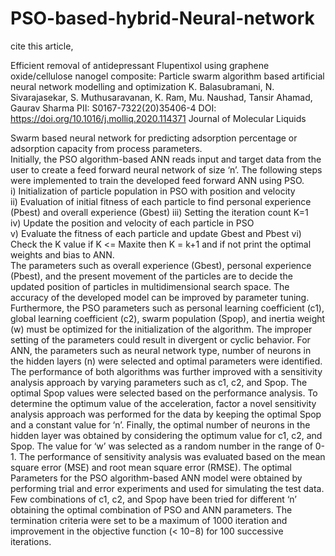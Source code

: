 # PSO-based-hybrid-Neural-network

cite this article, 

Efficient removal of antidepressant Flupentixol using graphene
oxide/cellulose nanogel composite: Particle swarm algorithm
based artificial neural network modelling and optimization
K. Balasubramani, N. Sivarajasekar, S. Muthusaravanan, K. Ram,
Mu. Naushad, Tansir Ahamad, Gaurav Sharma
PII: S0167-7322(20)35406-4
DOI: https://doi.org/10.1016/j.molliq.2020.114371
Journal of Molecular Liquids


Swarm based neural network for predicting adsorption percentage or adsorption capacity from process parameters.  
Initially, the PSO algorithm-based ANN reads input and target data from the user to create a 
feed  forward  neural network of size ‘n’. The following steps were implemented to train the developed 
feed forward ANN using PSO.  
i)  Initialization of particle population in PSO with position and velocity  
ii) Evaluation of initial fitness of each particle to find personal experience (Pbest) and overall experience 
(Gbest) 
iii) Setting the iteration count K=1   
iv) Update the position and velocity of each particle in PSO  
v) Evaluate the fitness of each particle and update Gbest and Pbest 
vi) Check the K value if K <= Maxite then K = k+1 and if not print the optimal weights and bias to ANN.  
The parameters such as overall experience (Gbest), personal experience (Pbest), and the present 
movement  of  the  particles  are  to  decide  the  updated  position  of  particles  in  multidimensional  search 
space. 
The  accuracy  of  the  developed  model  can  be  improved  by  parameter  tuning.  Furthermore,  the  PSO 
parameters  such  as  personal  learning  coefficient  (c1),  global  learning  coefficient  (c2),  swarm  population 
(Spop),  and  inertia  weight  (w)  must  be  optimized  for  the  initialization  of  the  algorithm.  The  improper setting  of  the  parameters  could  result  in  divergent  or  cyclic  behavior.  For  ANN,  the  parameters  such  as 
neural  network  type,  number  of  neurons  in  the  hidden  layers  (n)  were  selected  and  optimal  parameters 
were  identified.  The  performance  of  both  algorithms  was  further  improved  with  a  sensitivity  analysis 
approach by varying parameters such as c1, c2, and Spop. 
The  optimal  Spop  values  were  selected  based  on  the  performance  analysis.  To  determine  the  optimum 
value  of  the  acceleration,  factor  a  novel  sensitivity  analysis  approach  was  performed  for  the  data  by 
keeping  the  optimal  Spop  and a constant  value for ‘n’.  Finally, the optimal number of neurons in  the 
hidden  layer  was  obtained  by  considering  the  optimum  value  for  c1,  c2,  and  Spop. The value for ‘w’ was 
selected as  a random number in the range of 0-1. The performance of sensitivity analysis was evaluated 
based on the mean square error (MSE) and root mean square error (RMSE). The optimal Parameters for 
the PSO algorithm-based ANN model were obtained by performing trial and error experiments and used 
for simulating the test data. Few combinations of c1, c2, and Spop have been tried for different ‘n’ obtaining 
the optimal combination of PSO and ANN parameters. The termination criteria were set to be a maximum 
of 1000 iteration and improvement in the objective function (< 10−8) for 100 successive iterations. 
